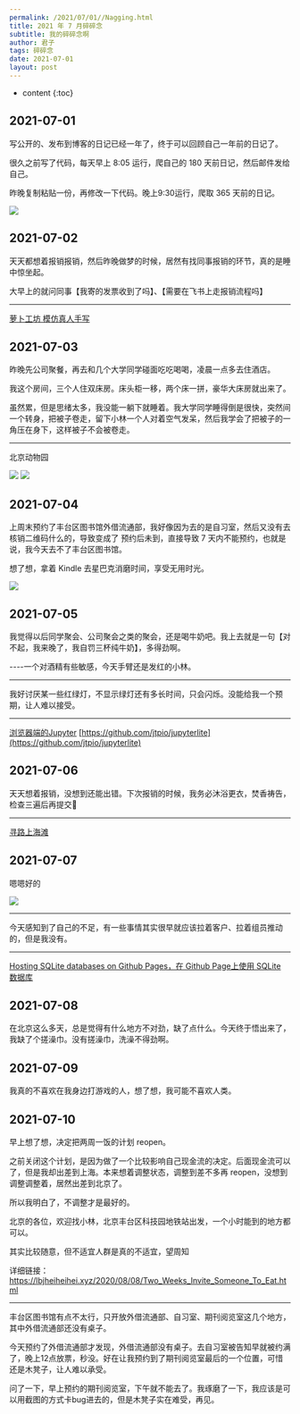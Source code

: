 ```yaml
---
permalink: /2021/07/01//Nagging.html
title: 2021 年 7 月碎碎念
subtitle: 我的碎碎念啊
author: 君子
tags: 碎碎念
date: 2021-07-01
layout: post
---
```

* content
{:toc}
## 2021-07-01

写公开的、发布到博客的日记已经一年了，终于可以回顾自己一年前的日记了。

很久之前写了代码，每天早上 8:05 运行，爬自己的 180 天前日记，然后邮件发给自己。

昨晚复制粘贴一份，再修改一下代码。晚上9:30运行，爬取 365 天前的日记。

![](https://img.lbjheiheihei.xyz/FglHTkOCOzebARGtodATZZ89113V)

## 2021-07-02

天天都想着报销报销，然后昨晚做梦的时候，居然有找同事报销的环节，真的是睡中惊坐起。

大早上的就问同事【我寄的发票收到了吗】、【需要在飞书上走报销流程吗】

***

[萝卜工坊 模仿真人手写](http://www.beautifulcarrot.com/)

## 2021-07-03

昨晚先公司聚餐，再去和几个大学同学碰面吃吃喝喝，凌晨一点多去住酒店。

我这个房间，三个人住双床房。床头柜一移，两个床一拼，豪华大床房就出来了。

虽然累，但是思绪太多，我没能一躺下就睡着。我大学同学睡得倒是很快，突然间一个转身，把被子卷走，留下小林一个人对着空气发呆，然后我学会了把被子的一角压在身下，这样被子不会被卷走。

***

北京动物园

![](https://img.lbjheiheihei.xyz/FvOLB_81RVN0nGGAkaI9KnfzqgdL)
![](https://img.lbjheiheihei.xyz/Fl0vxmg3BoS9H7QNKNvXJrTiK4VE)

## 2021-07-04

上周末预约了丰台区图书馆外借流通部，我好像因为去的是自习室，然后又没有去核销二维码什么的，导致变成了 预约后未到，直接导致 7 天内不能预约，也就是说，我今天去不了丰台区图书馆。

想了想，拿着 Kindle 去星巴克消磨时间，享受无用时光。

![](https://img.lbjheiheihei.xyz/FjbjtbaDoRqzcm0qso7iklcGQsWp)

## 2021-07-05

我觉得以后同学聚会、公司聚会之类的聚会，还是喝牛奶吧。我上去就是一句【对不起，我来晚了，我自罚三杯纯牛奶】，多得劲啊。

----一个对酒精有些敏感，今天手臂还是发红的小林。

***

我好讨厌某一些红绿灯，不显示绿灯还有多长时间，只会闪烁。没能给我一个预期，让人难以接受。

***

[浏览器端的Jupyter](https://jupyterlite.readthedocs.io/en/latest/_static/lab/index.html)  [https://github.com/jtpio/jupyterlite](https://github.com/jtpio/jupyterlite)

## 2021-07-06

天天想着报销，没想到还能出错。下次报销的时候，我务必沐浴更衣，焚香祷告，检查三遍后再提交🤣

***

[寻路上海滩](https://olivialan.github.io/way_back_to_shanghai/index.html)

## 2021-07-07

嗯嗯好的

![](https://img.lbjheiheihei.xyz/FhFqMAYEASbTLMN7IDOcLiThUEKb)

***

今天感知到了自己的不足，有一些事情其实很早就应该拉着客户、拉着组员推动的，但是我没有。

***

[Hosting SQLite databases on Github Pages，在 Github Page上使用 SQLite 数据库](https://phiresky.github.io/blog/2021/hosting-sqlite-databases-on-github-pages/)

## 2021-07-08

在北京这么多天，总是觉得有什么地方不对劲，缺了点什么。今天终于悟出来了，我缺了个搓澡巾。没有搓澡巾，洗澡不得劲啊。

## 2021-07-09

我真的不喜欢在我身边打游戏的人，想了想，我可能不喜欢人类。

## 2021-07-10

早上想了想，决定把两周一饭的计划 reopen。

之前关闭这个计划，是因为做了一个比较影响自己现金流的决定。后面现金流可以了，但是我却出差到上海。本来想着调整状态，调整到差不多再 reopen，没想到调整调整着，居然出差到北京了。

所以我明白了，不调整才是最好的。

北京的各位，欢迎找小林，北京丰台区科技园地铁站出发，一个小时能到的地方都可以。

其实比较随意，但不适宜人群是真的不适宜，望周知

详细链接：https://lbjheiheihei.xyz/2020/08/08/Two_Weeks_Invite_Someone_To_Eat.html

***

丰台区图书馆有点不太行，只开放外借流通部、自习室、期刊阅览室这几个地方，其中外借流通部还没有桌子。

今天预约了外借流通部才发现，外借流通部没有桌子。去自习室被告知早就被约满了，晚上12点放票，秒没。好在让我预约到了期刊阅览室最后的一个位置，可惜还是木凳子，让人难以承受。

问了一下，早上预约的期刊阅览室，下午就不能去了。我琢磨了一下，我应该是可以用截图的方式卡bug进去的，但是木凳子实在难受，再见。

